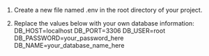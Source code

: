 1. Create a new file named .env in the root directory of your project.

2. Replace the values below with your own database information:
    DB_HOST=localhost
    DB_PORT=3306
    DB_USER=root
    DB_PASSWORD=your_password_here
    DB_NAME=your_database_name_here
